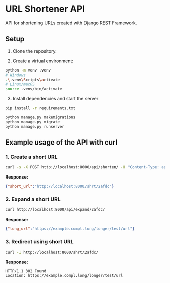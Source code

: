 # URL Shortener API

API for shortening URLs created with Django REST Framework.

## Setup

1. Clone the repository.

2. Create a virtual environment:

```bash
python -m venv .venv
# Windows
.\.venv\Scripts\activate
# Linux/macOS
source .venv/bin/activate
```

3. Install dependencies and start the server
```bash
pip install -r requirements.txt

python manage.py makemigrations
python manage.py migrate
python manage.py runserver
```

## Example usage of the API with curl

### 1. Create a short URL
```bash
curl -s -X POST http://localhost:8000/api/shorten/ -H "Content-Type: application/json" -d "{\"long_url\": \"https://example.compl.long/longer/test/url\"}"
```

**Response:**

```json
{"short_url":"http://localhost:8000/shrt/2afdc"}
```



### 2. Expand a short URL
```bash
curl http://localhost:8000/api/expand/2afdc/
```

**Response:**

```json
{"long_url":"https://example.compl.long/longer/test/url"}
```

### 3. Redirect using short URL
```bash
curl -I http://localhost:8000/shrt/2afdc/
```

**Response:**
```
HTTP/1.1 302 Found  
Location: https://example.compl.long/longer/test/url
```
